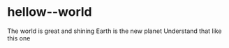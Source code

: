# hellow--world
The world is great and shining
Earth is the new planet
Understand that like this one
